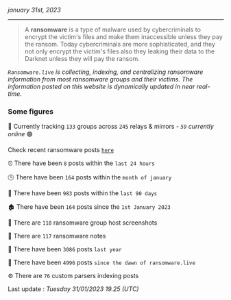 _january 31st, 2023_

---

> A **ransomware** is a type of malware used by cybercriminals to encrypt the victim's files and make them inaccessible unless they pay the ransom. Today cybercriminals are more sophisticated, and they not only encrypt the victim's files also they leaking their data to the Darknet unless they will pay the ransom.


_`Ransomware.live` is collecting, indexing, and centralizing ransomware information from most ransomware groups and their victims. The information posted on this website is dynamically updated in near real-time._

### Some figures 

🔎 Currently tracking `133` groups across `245` relays & mirrors - _`59` currently online_ 🟢

Check recent ransomware posts [`here`](recentposts.md)


⏰ There have been `8` posts within the `last 24 hours`

🕓 There have been `164` posts within the `month of january`

📅 There have been `983` posts within the `last 90 days`

🏚 There have been `164` posts since the `1st January 2023`

📸 There are `118` ransomware group host screenshots

📝 There are `117` ransomware notes

🚀 There have been `3086` posts `last year`

🐣 There have been `4996` posts `since the dawn of ransomware.live`

⚙️ There are `76` custom parsers indexing posts



Last update : _Tuesday 31/01/2023 19.25 (UTC)_

